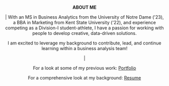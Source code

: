 <div align="center">

<strong>ABOUT ME</strong>


| With an MS in Business Analytics from the University of Notre Dame ('23), a BBA in Marketing from Kent State University ('22), and experience competing as a Division-I student-athlete, I have a passion for working with people to develop creative, data-driven solutions. 

I am excited to leverage my background to contribute, lead, and continue learning within a business analysis team!

| 

For a look at some of my previous work: [Portfolio](portfolio) 


For a comprehensive look at my background: [Resume](resume3) 

</div>